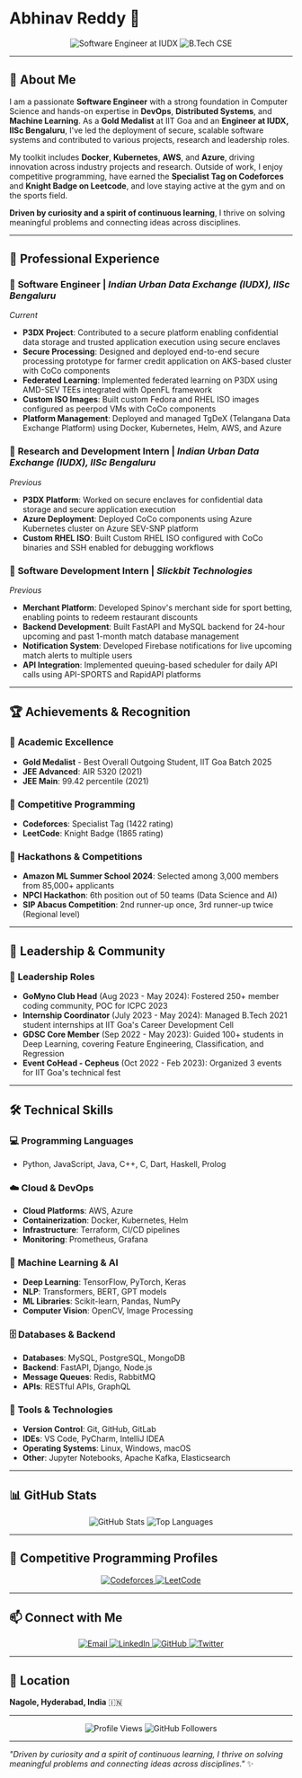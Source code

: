 # Abhinav Reddy 👋

<div align="center">
  <img src="https://img.shields.io/badge/Software%20Engineer-IUDX%20%7C%20IISc%20Bengaluru-blue?style=for-the-badge&logo=github" alt="Software Engineer at IUDX">
  <img src="https://img.shields.io/badge/Computer%20Science-B.Tech-green?style=for-the-badge&logo=university" alt="B.Tech CSE">
</div>

---

## 🚀 About Me

I am a passionate **Software Engineer** with a strong foundation in Computer Science and hands-on expertise in **DevOps**, **Distributed Systems**, and **Machine Learning**. As a **Gold Medalist** at IIT Goa and an **Engineer at IUDX, IISc Bengaluru**, I've led the deployment of secure, scalable software systems and contributed to various projects, research and leadership roles.

My toolkit includes **Docker**, **Kubernetes**, **AWS**, and **Azure**, driving innovation across industry projects and research. Outside of work, I enjoy competitive programming, have earned the **Specialist Tag on Codeforces** and **Knight Badge on Leetcode**, and love staying active at the gym and on the sports field.

**Driven by curiosity and a spirit of continuous learning**, I thrive on solving meaningful problems and connecting ideas across disciplines.

---

## 💼 Professional Experience

### 🔧 **Software Engineer** | *Indian Urban Data Exchange (IUDX), IISc Bengaluru*
*Current*

- **P3DX Project**: Contributed to a secure platform enabling confidential data storage and trusted application execution using secure enclaves
- **Secure Processing**: Designed and deployed end-to-end secure processing prototype for farmer credit application on AKS-based cluster with CoCo components
- **Federated Learning**: Implemented federated learning on P3DX using AMD-SEV TEEs integrated with OpenFL framework
- **Custom ISO Images**: Built custom Fedora and RHEL ISO images configured as peerpod VMs with CoCo components
- **Platform Management**: Deployed and managed TgDeX (Telangana Data Exchange Platform) using Docker, Kubernetes, Helm, AWS, and Azure

### 🔬 **Research and Development Intern** | *Indian Urban Data Exchange (IUDX), IISc Bengaluru*
*Previous*

- **P3DX Platform**: Worked on secure enclaves for confidential data storage and secure application execution
- **Azure Deployment**: Deployed CoCo components using Azure Kubernetes cluster on Azure SEV-SNP platform
- **Custom RHEL ISO**: Built Custom RHEL ISO configured with CoCo binaries and SSH enabled for debugging workflows

### 🏢 **Software Development Intern** | *Slickbit Technologies*
*Previous*

- **Merchant Platform**: Developed Spinov's merchant side for sport betting, enabling points to redeem restaurant discounts
- **Backend Development**: Built FastAPI and MySQL backend for 24-hour upcoming and past 1-month match database management
- **Notification System**: Developed Firebase notifications for live upcoming match alerts to multiple users
- **API Integration**: Implemented queuing-based scheduler for daily API calls using API-SPORTS and RapidAPI platforms

---

## 🏆 Achievements & Recognition

### 🥇 **Academic Excellence**
- **Gold Medalist** - Best Overall Outgoing Student, IIT Goa Batch 2025
- **JEE Advanced**: AIR 5320 (2021)
- **JEE Main**: 99.42 percentile (2021)

### 🏅 **Competitive Programming**
- **Codeforces**: Specialist Tag (1422 rating)
- **LeetCode**: Knight Badge (1865 rating)

### 🎯 **Hackathons & Competitions**
- **Amazon ML Summer School 2024**: Selected among 3,000 members from 85,000+ applicants
- **NPCI Hackathon**: 6th position out of 50 teams (Data Science and AI)
- **SIP Abacus Competition**: 2nd runner-up once, 3rd runner-up twice (Regional level)

---

## 🎯 Leadership & Community

### 👥 **Leadership Roles**
- **GoMyno Club Head** (Aug 2023 - May 2024): Fostered 250+ member coding community, POC for ICPC 2023
- **Internship Coordinator** (July 2023 - May 2024): Managed B.Tech 2021 student internships at IIT Goa's Career Development Cell
- **GDSC Core Member** (Sep 2022 - May 2023): Guided 100+ students in Deep Learning, covering Feature Engineering, Classification, and Regression
- **Event CoHead - Cepheus** (Oct 2022 - Feb 2023): Organized 3 events for IIT Goa's technical fest

---

## 🛠️ Technical Skills

### 💻 **Programming Languages**
- Python, JavaScript, Java, C++, C, Dart, Haskell, Prolog

### ☁️ **Cloud & DevOps**
- **Cloud Platforms**: AWS, Azure
- **Containerization**: Docker, Kubernetes, Helm
- **Infrastructure**: Terraform, CI/CD pipelines
- **Monitoring**: Prometheus, Grafana

### 🤖 **Machine Learning & AI**
- **Deep Learning**: TensorFlow, PyTorch, Keras
- **NLP**: Transformers, BERT, GPT models
- **ML Libraries**: Scikit-learn, Pandas, NumPy
- **Computer Vision**: OpenCV, Image Processing

### 🗄️ **Databases & Backend**
- **Databases**: MySQL, PostgreSQL, MongoDB
- **Backend**: FastAPI, Django, Node.js
- **Message Queues**: Redis, RabbitMQ
- **APIs**: RESTful APIs, GraphQL

### 🔧 **Tools & Technologies**
- **Version Control**: Git, GitHub, GitLab
- **IDEs**: VS Code, PyCharm, IntelliJ IDEA
- **Operating Systems**: Linux, Windows, macOS
- **Other**: Jupyter Notebooks, Apache Kafka, Elasticsearch

---

## 📊 GitHub Stats

<div align="center">
  <img src="https://github-readme-stats.vercel.app/api?username=16AbhinavReddy&show_icons=true&theme=dark&hide_border=true&count_private=true" alt="GitHub Stats">
  <img src="https://github-readme-stats.vercel.app/api/top-langs/?username=16AbhinavReddy&layout=compact&theme=dark&hide_border=true" alt="Top Languages">
</div>

---

## 🏅 Competitive Programming Profiles

<div align="center">
  <a href="https://codeforces.com/profile/16AbhinavReddy">
    <img src="https://img.shields.io/badge/Codeforces-16AbhinavReddy-blue?style=for-the-badge&logo=codeforces" alt="Codeforces">
  </a>
  <a href="https://leetcode.com/16AbhinavReddy/">
    <img src="https://img.shields.io/badge/LeetCode-16AbhinavReddy-orange?style=for-the-badge&logo=leetcode" alt="LeetCode">
  </a>
</div>

---

## 📫 Connect with Me

<div align="center">
  <a href="mailto:abhinavreddygutha@gmail.com">
    <img src="https://img.shields.io/badge/Email-abhinavreddygutha@gmail.com-red?style=for-the-badge&logo=gmail" alt="Email">
  </a>
  <a href="https://www.linkedin.com/in/abhinav-reddy-gutha/">
    <img src="https://img.shields.io/badge/LinkedIn-Abhinav%20Reddy-blue?style=for-the-badge&logo=linkedin" alt="LinkedIn">
  </a>
  <a href="https://github.com/16AbhinavReddy">
    <img src="https://img.shields.io/badge/GitHub-16AbhinavReddy-black?style=for-the-badge&logo=github" alt="GitHub">
  </a>
  <a href="https://twitter.com/16AbhinavReddy">
    <img src="https://img.shields.io/badge/Twitter-16AbhinavReddy-blue?style=for-the-badge&logo=twitter" alt="Twitter">
  </a>
</div>

---

## 📍 Location

**Nagole, Hyderabad, India** 🇮🇳

---

<div align="center">
  <img src="https://komarev.com/ghpvc/?username=16AbhinavReddy&label=Profile%20views&color=0e75b6&style=flat" alt="Profile Views">
  <img src="https://img.shields.io/github/followers/16AbhinavReddy?label=Followers&style=social" alt="GitHub Followers">
</div>

---

*"Driven by curiosity and a spirit of continuous learning, I thrive on solving meaningful problems and connecting ideas across disciplines."* ✨
